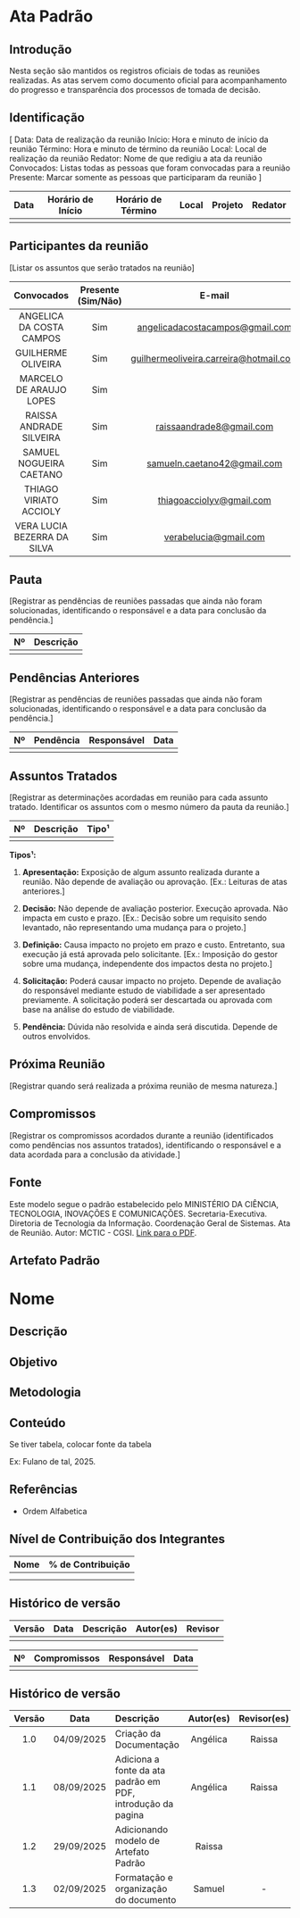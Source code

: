 # Ata Padrão

## Introdução

Nesta seção são mantidos os registros oficiais de todas as reuniões realizadas. As atas servem como documento oficial para acompanhamento do progresso e transparência dos processos de tomada de decisão.

## Identificação

[
Data: Data de realização da reunião
Início: Hora e minuto de início da reunião
Término: Hora e minuto de término da reunião
Local: Local de realização da reunião
Redator: Nome de que redigiu a ata da reunião
Convocados: Listas todas as pessoas que foram convocadas para a reunião
Presente: Marcar somente as pessoas que participaram da reunião
]

| Data | Horário de Início | Horário de Término | Local | Projeto | Redator |
| :--: | :---------------: | :----------------: | :---: | :-----: | :-----: |
|      |                   |                    |       |         |         |

## Participantes da reunião

[Listar os assuntos que serão tratados na reunião]

|         Convocados          | Presente (Sim/Não) |                 E-mail                 |
| :-------------------------: | :----------------: | :------------------------------------: |
|  ANGELICA DA COSTA CAMPOS   |        Sim         |    angelicadacostacampos@gmail.com     |
|     GUILHERME OLIVEIRA      |        Sim         | guilhermeoliveira.carreira@hotmail.com |
|   MARCELO DE ARAUJO LOPES   |        Sim         |                                        |
|   RAISSA ANDRADE SILVEIRA   |        Sim         |        raissaandrade8@gmail.com        |
|   SAMUEL NOGUEIRA CAETANO   |        Sim         |      samueln.caetano42@gmail.com       |
|   THIAGO VIRIATO ACCIOLY    |        Sim         |        thiagoacciolyv@gmail.com        |
| VERA LUCIA BEZERRA DA SILVA |        Sim         |         verabelucia@gmail.com          |

## Pauta

[Registrar as pendências de reuniões passadas que ainda não foram solucionadas, identificando o responsável e a data para conclusão da pendência.]

| Nº  | Descrição |
| :-: | :-------: |
|     |           |

## Pendências Anteriores

[Registrar as pendências de reuniões passadas que ainda não foram solucionadas, identificando o responsável e a data para conclusão da pendência.]

| Nº  | Pendência | Responsável | Data |
| :-: | :-------: | :---------: | :--: |
|     |           |             |      |

## Assuntos Tratados

[Registrar as determinações acordadas em reunião para cada assunto tratado. Identificar os assuntos com o mesmo número da pauta da reunião.]

| Nº  | Descrição | Tipo¹ |
| :-: | :-------: | :---: |
|     |           |       |

**Tipos¹:**

1. **Apresentação:** Exposição de algum assunto realizada durante a reunião. Não depende de avaliação ou aprovação. [Ex.: Leituras de atas anteriores.]

2. **Decisão:** Não depende de avaliação posterior. Execução aprovada. Não impacta em custo e prazo. [Ex.: Decisão sobre um requisito sendo levantado, não representando uma mudança para o projeto.]

3. **Definição:** Causa impacto no projeto em prazo e custo. Entretanto, sua execução já está aprovada pelo solicitante. [Ex.: Imposição do gestor sobre uma mudança, independente dos impactos desta no projeto.]

4. **Solicitação:** Poderá causar impacto no projeto. Depende de avaliação do responsável mediante estudo de viabilidade a ser apresentado previamente. A solicitação poderá ser descartada ou aprovada com base na análise do estudo de viabilidade.

5. **Pendência:** Dúvida não resolvida e ainda será discutida. Depende de outros envolvidos.

## Próxima Reunião

[Registrar quando será realizada a próxima reunião de mesma natureza.]

## Compromissos

[Registrar os compromissos acordados durante a reunião (identificados como pendências nos assuntos tratados), identificando o responsável e a data acordada para a conclusão da atividade.]

## Fonte

Este modelo segue o padrão estabelecido pelo MINISTÉRIO DA CIÊNCIA, TECNOLOGIA, INOVAÇÕES E COMUNICAÇÕES. Secretaria-Executiva. Diretoria de Tecnologia da Informação. Coordenação Geral de Sistemas. Ata de Reunião. Autor: MCTIC - CGSI. [Link para o PDF](<SiglaProjeto_AtaReuniao_AAAAMMDD_XX(1).pdf>).

## Artefato Padrão

# Nome

## Descrição

## Objetivo

## Metodologia

## Conteúdo

Se tiver tabela, colocar fonte da tabela

Ex: Fulano de tal, 2025.

## Referências

- Ordem Alfabetica

## Nível de Contribuição dos Integrantes

| Nome | % de Contribuição |
| ---- | ----------------- |
|      |                   |
|      |                   |

## Histórico de versão

| Versão | Data | Descrição | Autor(es) | Revisor |
| :----: | ---- | :-------- | :-------- | :------ |
|        |      |           |           |         |

| Nº  | Compromissos | Responsável | Data |
| :-: | :----------: | :---------: | :--: |
|     |              |             |      |

## Histórico de versão

| Versão |    Data    | Descrição                                                   | Autor(es) | Revisor(es) |
| :----: | :--------: | :---------------------------------------------------------- | :-------: | :---------: |
|  1.0   | 04/09/2025 | Criação da Documentação                                     | Angélica  |   Raissa    |
|  1.1   | 08/09/2025 | Adiciona a fonte da ata padrão em PDF, introdução da pagina | Angélica  |   Raissa    |
|  1.2   | 29/09/2025 | Adicionando modelo de Artefato Padrão                       |  Raissa   |             |
|  1.3   | 02/09/2025 | Formatação e organização do documento                       |  Samuel   |      -      |
